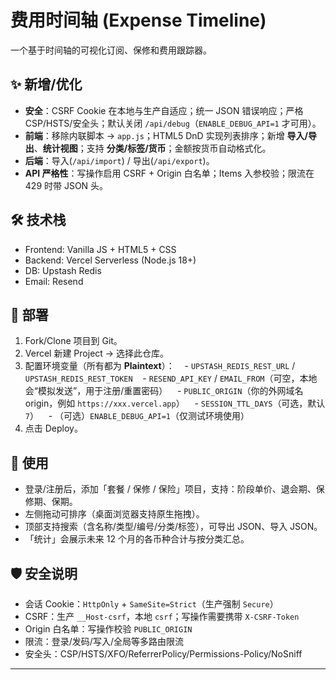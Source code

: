# 费用时间轴 (Expense Timeline)

一个基于时间轴的可视化订阅、保修和费用跟踪器。

## ✨ 新增/优化
- **安全**：CSRF Cookie 在本地与生产自适应；统一 JSON 错误响应；严格 CSP/HSTS/安全头；默认关闭 `/api/debug`（`ENABLE_DEBUG_API=1` 才可用）。
- **前端**：移除内联脚本 → `app.js`；HTML5 DnD 实现列表排序；新增 **导入/导出**、**统计视图**；支持 **分类/标签/货币**；金额按货币自动格式化。
- **后端**：导入(`/api/import`) / 导出(`/api/export`)。
- **API 严格性**：写操作启用 CSRF + Origin 白名单；Items 入参校验；限流在 429 时带 JSON 头。

## 🛠 技术栈
- Frontend: Vanilla JS + HTML5 + CSS
- Backend: Vercel Serverless (Node.js 18+)
- DB: Upstash Redis
- Email: Resend

## 🚀 部署
1. Fork/Clone 项目到 Git。
2. Vercel 新建 Project → 选择此仓库。
3. 配置环境变量（所有都为 **Plaintext**）：
   - `UPSTASH_REDIS_REST_URL` / `UPSTASH_REDIS_REST_TOKEN`
   - `RESEND_API_KEY` / `EMAIL_FROM`（可空，本地会“模拟发送”，用于注册/重置密码）
   - `PUBLIC_ORIGIN`（你的外网域名 origin，例如 `https://xxx.vercel.app`）
   - `SESSION_TTL_DAYS`（可选，默认 `7`）
   - （可选）`ENABLE_DEBUG_API=1`（仅测试环境使用）
4. 点击 Deploy。

## 🧭 使用
- 登录/注册后，添加「套餐 / 保修 / 保险」项目，支持：阶段单价、退会期、保修期、保期。
- 左侧拖动可排序（桌面浏览器支持原生拖拽）。
- 顶部支持搜索（含名称/类型/编号/分类/标签），可导出 JSON、导入 JSON。
- 「统计」会展示未来 12 个月的各币种合计与按分类汇总。

## 🛡️ 安全说明
- 会话 Cookie：`HttpOnly` + `SameSite=Strict`（生产强制 `Secure`）
- CSRF：生产 `__Host-csrf`，本地 `csrf`；写操作需要携带 `X-CSRF-Token`
- Origin 白名单：写操作校验 `PUBLIC_ORIGIN`
- 限流：登录/发码/写入/全局等多路由限流
- 安全头：CSP/HSTS/XFO/ReferrerPolicy/Permissions-Policy/NoSniff

---